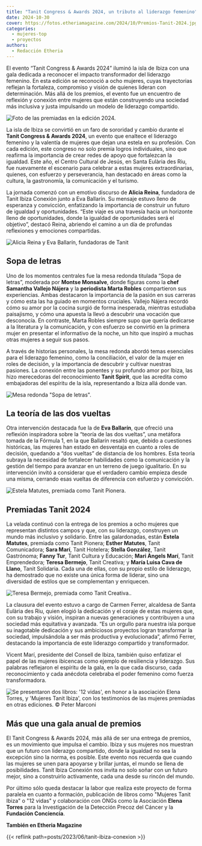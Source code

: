 ```yaml
---
title: "Tanit Congress & Awards 2024, un tributo al liderazgo femenino"
date: 2024-10-30
cover: https://fotos.etheriamagazine.com/2024/10/Premios-Tanit-2024.jpg
categories: 
  - mujeres-top
  - proyectos
authors: 
  - Redacción Etheria
---
```


El evento “Tanit Congress & Awards 2024” iluminó la isla de Ibiza con una gala dedicada 
a reconocer el impacto transformador del liderazgo femenino. En esta edición se 
reconoció a ocho mujeres, cuyas trayectorias reflejan la fortaleza, compromiso y visión 
de quienes lideran con determinación. Más allá de los premios, el evento fue un 
encuentro de reflexión y conexión entre mujeres que están construyendo una sociedad más 
inclusiva y justa impulsando un modelo de liderazgo compartido. 

![Foto de las premiadas en la edición 2024.](https://fotos.etheriamagazine.com/2024/10/Premios-Tanit-2024.jpg "Foto de las premiadas en la edición 2024. © Peter Marconi")

La isla de Ibiza se convirtió en un faro de sororidad y cambio durante el **Tanit 
Congress & Awards 2024**, un evento que enaltece el liderazgo femenino y la valentía de 
mujeres que dejan una estela en su profesión. Con cada edición, este congreso no solo 
premia logros individuales, sino que reafirma la importancia de crear redes de apoyo que 
fortalezcan la igualdad. Este año, el Centro Cultural de Jesús, en Santa Eulària des 
Riu, fue nuevamente el escenario para celebrar a estas mujeres extraordinarias, quienes, 
con esfuerzo y perseverancia, han destacado en áreas como la cultura, la gastronomía, la 
comunicación y el turismo. 

La jornada comenzó con un emotivo discurso de **Alicia Reina**, fundadora de Tanit Ibiza 
Conexión junto a Eva Ballarín. Su mensaje estuvo lleno de esperanza y convicción, 
enfatizando la importancia de construir un futuro de igualdad y oportunidades. “Este 
viaje es una travesía hacia un horizonte lleno de oportunidades, donde la igualdad de 
oportunidades será el objetivo”, destacó Reina, abriendo el camino a un día de profundas 
reflexiones y emociones compartidas. 

![Alicia Reina y Eva Ballarín, fundadoras de Tanit](https://fotos.etheriamagazine.com/2024/10/premios-tanit-fundadoras.jpg "Alicia Reina y Eva Ballarín, fundadoras de estos reconocimientos. © Peter Marconi")

## Sopa de letras

Uno de los momentos centrales fue la mesa redonda titulada “Sopa de letras”, moderada 
por **Montse Monsalve**, donde figuras como la **chef Samantha Vallejo Nájera** y la 
**periodista Marta Robles** compartieron sus experiencias. Ambas destacaron la 
importancia de la pasión en sus carreras y cómo esta las ha guiado en momentos 
cruciales. Vallejo Nájera recordó cómo su amor por la cocina surgió de forma inesperada, 
mientras estudiaba paisajismo, y cómo una apuesta la llevó a descubrir una vocación que 
desconocía. En contraste, Marta Robles siempre supo que quería dedicarse a la literatura 
y la comunicación, y con esfuerzo se convirtió en la primera mujer en presentar el 
informativo de la noche, un hito que inspiró a muchas otras mujeres a seguir sus pasos. 

A través de historias personales, la mesa redonda abordó temas esenciales para el 
liderazgo femenino, como la conciliación, el valor de la mujer en roles de decisión, y 
la importancia de descubrir y cultivar nuestras pasiones. La conexión entre las ponentes 
y su profundo amor por Ibiza, las hizo merecedoras del reconocimiento **Tanit Spirit**, 
que las acredita como embajadoras del espíritu de la isla, representando a Ibiza allá 
donde van. 

![Mesa redonda "Sopa de letras".](https://fotos.etheriamagazine.com/2024/10/premios-tanit-sopa-de-letras.jpg 'Mesa redonda "Sopa de letras". © Peter Marconi')

## La teoría de las dos vueltas

Otra intervención destacada fue la de **Eva Ballarín**, que ofreció una reflexión 
inspiradora sobre la “teoría de las dos vueltas”, una metáfora tomada de la Fórmula 1, 
en la que Ballarín resaltó que, debido a cuestiones históricas, las mujeres han estado 
en desventaja en cuanto a roles de decisión, quedando a “dos vueltas” de distancia de 
los hombres. Esta teoría subraya la necesidad de fortalecer habilidades como la 
comunicación y la gestión del tiempo para avanzar en un terreno de juego igualitario. En 
su intervención invitó a considerar que el verdadero cambio empieza desde una misma, 
cerrando esas vueltas de diferencia con esfuerzo y convicción. 

![Estela Matutes, premiada como Tanit Pionera.](https://fotos.etheriamagazine.com/2024/10/Premios-tanit-estella-matutes.jpg "Estela Matutes, premiada como Tanit Pionera. © Peter Marconi")

## Premiadas Tanit 2024

La velada continuó con la entrega de los premios a ocho mujeres que representan 
distintos campos y que, con su liderazgo, construyen un mundo más inclusivo y solidario. 
Entre las galardonadas, están **Estela Matutes**, premiada como Tanit Pionera; **Esther 
Matutes**, Tanit Comunicadora; **Sara Marí**, Tanit Hotelera; **Stella González**, Tanit 
Gastrónoma; **Fanny Tur**, Tanit Cultura y Educación; **Mari Àngels Marí**, Tanit 
Emprendedora; **Teresa Bermejo**, Tanit Creativa; y **María Luisa Cava de Llano**, Tanit 
Solidaria. Cada una de ellas, con su propio estilo de liderazgo, ha demostrado que no 
existe una única forma de liderar, sino una diversidad de estilos que se complementan y 
enriquecen. 

![Teresa Bermejo, premiada como Tanit Creativa..](https://fotos.etheriamagazine.com/2024/10/tanit-creativa-2024.jpg "Premiada como Tanit Creativa. © Peter Marconi")

La clausura del evento estuvo a cargo de Carmen Ferrer, alcaldesa de Santa Eulària des 
Riu, quien elogió la dedicación y el coraje de estas mujeres que, con su trabajo y 
visión, inspiran a nuevas generaciones y contribuyen a una sociedad más equitativa y 
avanzada. “Es un orgullo para nuestra isla porque su inagotable dedicación y sus 
ambiciosos proyectos logran transformar la sociedad, impulsándola a ser más productiva y 
evolucionada”, afirmó Ferrer, destacando la importancia de este liderazgo compartido y 
transformador. 

Vicent Marí, presidente del Consell de Ibiza, también quiso enfatizar el papel de las 
mujeres ibicencas como ejemplo de resiliencia y liderazgo. Sus palabras reflejaron el 
espíritu de la gala, en la que cada discurso, cada reconocimiento y cada anécdota 
celebraba el poder femenino como fuerza transformadora. 

![](https://fotos.etheriamagazine.com/2024/10/premios-tanit-libro-12-vidas.jpg "Se presentaron dos libros: '12 vidas', en honor a la asociación Elena Torres, y 'Mujeres Tanit Ibiza', con los testimonios de las mujeres premiadas en otras ediciones. © Peter Marconi")

## Más que una gala anual de premios

El Tanit Congress & Awards 2024, más allá de ser una entrega de premios, es un 
movimiento que impulsa el cambio. Ibiza y sus mujeres nos muestran que un futuro con 
liderazgo compartido, donde la igualdad no sea la excepción sino la norma, es posible. 
Este evento nos recuerda que cuando las mujeres se unen para apoyarse y brillar juntas, 
el mundo se llena de posibilidades. Tanit Ibiza Conexión nos invita no solo soñar con un 
futuro mejor, sino a construirlo activamente, cada una desde su rincón del mundo. 

Por último sólo queda destacar la labor que realiza este proyecto de forma paralela en 
cuanto a formación, publicación de libros como "Mujeres Tanit Ibiza" o "12 vidas" y 
colaboración con ONGs como la Asociación **Elena Torres** para la Investigación de la 
Detección Precoz del Cáncer y la **Fundación Conciencia**. 

**También en Etheria Magazine** 

{{< reflink path=posts/2023/06/tanit-ibiza-conexion >}}
